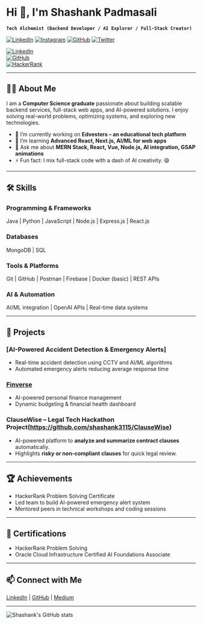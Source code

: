 # Hi 👋, I'm Shashank Padmasali

**`Tech Alchemist (Backend Developer / AI Explorer / Full-Stack Creator)`**

[![LinkedIn](https://skillicons.dev/icons?i=linkedin)](https://linkedin.com/in/shashank-padmasali)  [![Instagram](https://skillicons.dev/icons?i=instagram)](https://instagram.com/shashankpadmasale)  [![GitHub](https://skillicons.dev/icons?i=github)](https://github.com/shashank3115)  [![Twitter](https://skillicons.dev/icons?i=twitter)](https://twitter.com/ShashankPadmasale)




[![LinkedIn](https://img.shields.io/badge/-LinkedIn-blue?style=flat-square&logo=linkedin&logoColor=white)](https://linkedin.com/in/shashank-padmasali)  
[![GitHub](https://img.shields.io/badge/-GitHub-black?style=flat-square&logo=github&logoColor=white)](https://github.com/shashank3115)  
[![HackerRank](https://img.shields.io/badge/-HackerRank-2EC866?style=flat-square&logo=hackerrank&logoColor=white)](https://www.hackerrank.com/shashank3115)

---

## 👨‍💻 About Me
I am a **Computer Science graduate** passionate about building scalable backend services, full-stack web apps, and AI-powered solutions. I enjoy solving real-world problems, optimizing systems, and exploring new technologies.  

- 🔭 I’m currently working on **Edvesters – an educational tech platform**  
- 🌱 I’m learning **Advanced React, Next.js, AI/ML for web apps**  
- 💬 Ask me about **MERN Stack, React, Vue, Node.js, AI integration, GSAP animations**  
- ⚡ Fun fact: I mix full-stack code with a dash of AI creativity. 😄  

---

## 🛠 Skills

### Programming & Frameworks
Java | Python | JavaScript | Node.js | Express.js | React.js  

### Databases
MongoDB | SQL  

### Tools & Platforms
Git | GitHub | Postman | Firebase | Docker (basic) | REST APIs  

### AI & Automation
AI/ML integration | OpenAI APIs | Real-time data systems  

---

## 🚀 Projects

### [AI-Powered Accident Detection & Emergency Alerts]
- Real-time accident detection using CCTV and AI/ML algorithms  
- Automated emergency alerts reducing average response time  

### [Finverse](https://github.com/shashank3115/Finverse)
- AI-powered personal finance management  
- Dynamic budgeting & financial health dashboard
   
### **ClauseWise – Legal Tech Hackathon Project**(https://github.com/shashank3115/ClauseWise)
- AI-powered platform to **analyze and summarize contract clauses** automatically.
- Highlights **risky or non-compliant clauses** for quick legal review.

---

## 🏆 Achievements
- HackerRank Problem Solving Certificate  
- Led team to build AI-powered emergency alert system  
- Mentored peers in technical workshops and coding sessions  

---

## 📄 Certifications
- HackerRank Problem Solving  
- Oracle Cloud Infrastructure Certified AI Foundations Associate  

---

## 📫 Connect with Me
[LinkedIn](https://linkedin.com/in/shashank-padmasali) | [GitHub](https://github.com/shashank3115) | [Medium](https://medium.com/@shashankpadmasale)

---

![Shashank's GitHub stats](https://github-readme-stats.vercel.app/api?username=shashank3115&show_icons=true&theme=tokyonight)
